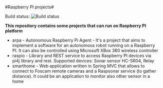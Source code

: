 #Raspberry PI projects#

Build status: ![Build status](https://travis-ci.org/cecchisandrone/raspberrypi.svg?branch=master "Build status")

**This repository contains some projects that can run on Raspberry PI platform**

+ arpa - Autonomous Raspberry Pi Agent - It's a project that aims to implement a software for an autonomous robot running on a Raspberry PI. It can also be controlled using Microsoft XBox 360 wireless controller
+ raspio - Library and REST service to access Raspberry PI devices via pi4j library and rest. Supported devices: Sonar sensor HC-SR04, Relay
+ smarthome - Web application written in Spring MVC that allows to connect to Foscam remote cameras and a Raspsonar service (to gather distance). It could be an application to monitor also other sensor in a home

